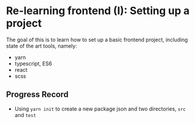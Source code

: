 # Re-learning frontend (I): Setting up a project

The goal of this is to learn how to set up a basic frontend project, including state of the art tools, namely:

- yarn
- typescript, ES6
- react
- scss

## Progress Record

- Using `yarn init` to create a new package json and two directories, `src` and `test`
